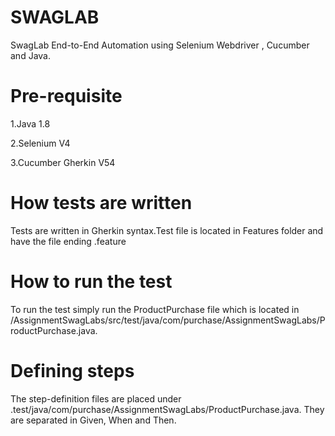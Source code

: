 # SWAGLAB

SwagLab End-to-End Automation using Selenium Webdriver , Cucumber and Java.

# Pre-requisite
1.Java 1.8  

2.Selenium V4 

3.Cucumber Gherkin V54

# How tests are written
Tests are written in Gherkin syntax.Test file is located in Features folder and have the file ending .feature


# How to run the test

To run the test simply run the ProductPurchase file which is located in /AssignmentSwagLabs/src/test/java/com/purchase/AssignmentSwagLabs/ProductPurchase.java.

# Defining steps
The step-definition files are placed under .test/java/com/purchase/AssignmentSwagLabs/ProductPurchase.java. They are separated in Given, When and Then. 




